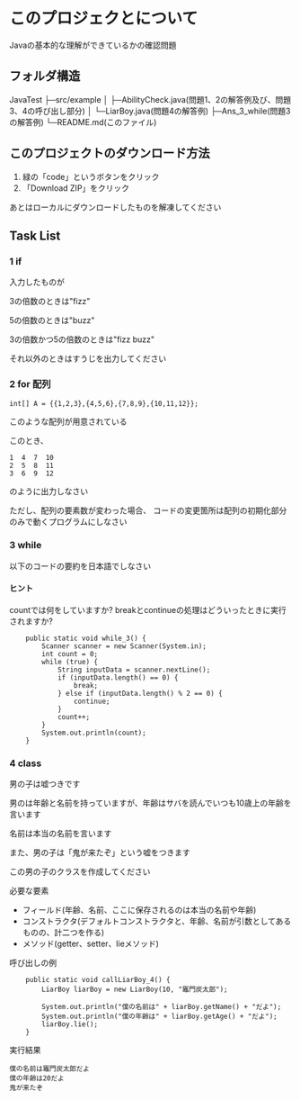# このプロジェクとについて

Javaの基本的な理解ができているかの確認問題

## フォルダ構造

JavaTest
├─src/example
│ ├─AbilityCheck.java(問題1、2の解答例及び、問題3、4の呼び出し部分)
│ └─LiarBoy.java(問題4の解答例)
├─Ans_3_while(問題3の解答例)
└─README.md(このファイル)

## このプロジェクトのダウンロード方法

1. 緑の「code」というボタンをクリック
2. 「Download ZIP」をクリック

あとはローカルにダウンロードしたものを解凍してください

## Task List

### 1 if
入力したものが

3の倍数のときは"fizz"

5の倍数のときは"buzz"

3の倍数かつ5の倍数のときは"fizz buzz"

それ以外のときはすうじを出力してください

### 2 for 配列

```
int[] A = {{1,2,3},{4,5,6},{7,8,9},{10,11,12}};
```

このような配列が用意されている

このとき、

```
1  4  7  10
2  5  8  11
3  6  9  12
```

のように出力しなさい

ただし、配列の要素数が変わった場合、
コードの変更箇所は配列の初期化部分のみで動くプログラムにしなさい

### 3 while

以下のコードの要約を日本語でしなさい

#### ヒント
countでは何をしていますか?
breakとcontinueの処理はどういったときに実行されますか?

```
    public static void while_3() {
        Scanner scanner = new Scanner(System.in);
        int count = 0;
        while (true) {
            String inputData = scanner.nextLine();
            if (inputData.length() == 0) {
                break;
            } else if (inputData.length() % 2 == 0) {
                continue;
            }
            count++;
        }
        System.out.println(count);
    }
```

### 4 class

男の子は嘘つきです


男のは年齢と名前を持っていますが、年齢はサバを読んでいつも10歳上の年齢を言います

名前は本当の名前を言います

また、男の子は「鬼が来たぞ」という嘘をつきます

この男の子のクラスを作成してください

必要な要素
- フィールド(年齢、名前、ここに保存されるのは本当の名前や年齢)
- コンストラクタ(デフォルトコンストラクタと、年齢、名前が引数としてあるものの、計二つを作る)
- メソッド(getter、setter、lieメソッド)

呼び出しの例
```
    public static void callLiarBoy_4() {
        LiarBoy liarBoy = new LiarBoy(10, "竈門炭太郎");

        System.out.println("僕の名前は" + liarBoy.getName() + "だよ");
        System.out.println("僕の年齢は" + liarBoy.getAge() + "だよ");
        liarBoy.lie();
    }
```

実行結果
```
僕の名前は竈門炭太郎だよ
僕の年齢は20だよ
鬼が来たぞ
```
